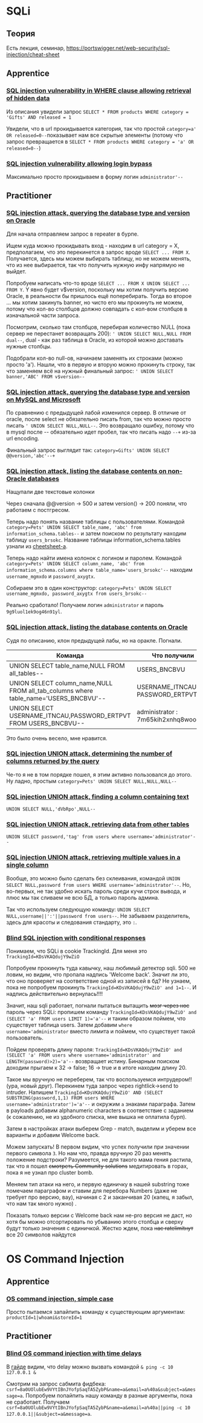 # SQLi
## Теория
Есть лекция, семинар, https://portswigger.net/web-security/sql-injection/cheat-sheet
## Apprentice
### [SQL injection vulnerability in WHERE clause allowing retrieval of hidden data](https://portswigger.net/web-security/sql-injection/lab-retrieve-hidden-data)
Из описания увидели запрос
`SELECT * FROM products WHERE category = 'Gifts' AND released = 1`

Увидели, что в url прокидывается категория, так что простой `category=a' OR released=0--`показывает нам все скрытые элементы (потому что запрос превращается в `SELECT * FROM products WHERE category = 'a' OR released=0--`)

### [SQL injection vulnerability allowing login bypass](https://portswigger.net/web-security/sql-injection/lab-login-bypass)
Максимально просто прокидываем в форму логин `administrator'--`

## Practitioner
### [SQL injection attack, querying the database type and version on Oracle](https://portswigger.net/web-security/sql-injection/examining-the-database/lab-querying-database-version-oracle)
Для начала отправляем запрос в repeater в бурпе.

Ищем куда можно прокидывать вход - находим в url category = X, предполагаем, что это перекинется в запрос вроде `SELECT ... FROM X`. Получается, здесь мы можем выбирать таблицу, но не можем менять, что из нее выбирается, так что получить нужную инфу напрямую не выйдет.

Попробуем написать что-то вроде `SELECT ... FROM X UNION SELECT ... FROM Y`. Y явно будет v$version, поскольку мы хотим получить версию Oracle, в реальности бы пришлось ещё поперебирать. Тогда во второе ... мы хотим закинуть banner, но чисто его мы прокинуть не можем, потому что кол-во столбцов должно совпадать с кол-вом столбцов в изначальной части запроса.

Посмотрим, сколько там столбцов, перебирая количество NULL (пока сервер не перестанет возвращать 200): `' UNION SELECT NULL,NULL FROM dual--`, dual - как раз таблица в Oracle, из которой можно доставать нужные столбцы. 

Подобрали кол-во null-ов, начинаем заменять их строками (можно просто 'a'). Нашли, что в первую и вторую можно прокинуть строку, так что заменяем всё на нужный финальный запрос: `' UNION SELECT banner,'ABC' FROM v$version--`

### [SQL injection attack, querying the database type and version on MySQL and Microsoft](https://portswigger.net/web-security/sql-injection/examining-the-database/lab-querying-database-version-mysql-microsoft)
По сравнению с предыдущей лабой изменился сервер. В отличие от oracle, после select не обязательно писать from, так что можно просто писать `' UNION SELECT NULL,NULL--`. Это возвращало ошибку, потому что в mysql после -- обязательно идет пробел, так что писать надо `--+` из-за url encoding.

Финальный запрос выглядит так: `category=Gifts' UNION SELECT @@version,'abc'--+`

### [SQL injection attack, listing the database contents on non-Oracle databases](https://portswigger.net/web-security/sql-injection/examining-the-database/lab-listing-database-contents-non-oracle)
Нащупали две текстовые колонки

Через сначала @@version -> 500 и затем version() -> 200 поняли, что работаем с постгресом.

Теперь надо понять название таблицы с пользователями. Командой `category=Pets' UNION SELECT table_name, 'abc' from information_schema.tables--` и затем поиском по результату находим таблицу `users_brsokc`. Название таблицы information_schema.tables узнали из [cheetsheet-a](https://portswigger.net/web-security/sql-injection/cheat-sheet).

Теперь надо найти имена колонок с логином и паролем. Командой `category=Pets' UNION SELECT column_name, 'abc' from information_schema.columns where table_name='users_brsokc'--` находим `username_mgmxdo` и `password_axygtx`.

Собираем это в один конструктор: 
`category=Pets' UNION SELECT username_mgmxdo, password_axygtx from users_brsokc--`

Реально сработало! Получаем логин `administrator` и пароль `9g9luol1ek9og46n91yl`. 

### [SQL injection attack, listing the database contents on Oracle](https://portswigger.net/web-security/sql-injection/examining-the-database/lab-listing-database-contents-oracle)
Судя по описанию, клон предыдущей лабы, но на оракле. Погнали.

| Команда                                                                              | Что получили                         |
| ------------------------------------------------------------------------------------ | ------------------------------------ |
| UNION SELECT table_name,NULL FROM all_tables--                                       | USERS_BNCBVU                         |
| UNION SELECT column_name,NULL FROM all_tab_columns where table_name='USERS_BNCBVU'-- | USERNAME_ITNCAU : PASSWORD_ERTPVT    |
| UNION SELECT USERNAME_ITNCAU,PASSWORD_ERTPVT FROM USERS_BNCBVU--                     | administrator : 7m65kih2xnhq8wooas4f |
Это было очень весело, мне нравится.

### [SQL injection UNION attack, determining the number of columns returned by the query](https://portswigger.net/web-security/sql-injection/union-attacks/lab-determine-number-of-columns)
Че-то я не в том порядке пошел, я этим активно пользовался до этого. Ну ладно, простым `category=Pets' UNION SELECT NULL,NULL,NULL-- `

### [SQL injection UNION attack, finding a column containing text](https://portswigger.net/web-security/sql-injection/union-attacks/lab-find-column-containing-text)
`UNION SELECT NULL,'dVbRpo',NULL--`

### [SQL injection UNION attack, retrieving data from other tables](https://portswigger.net/web-security/sql-injection/union-attacks/lab-retrieve-data-from-other-tables)
`UNION SELECT password,'tag' from users where username='administrator'--`

### [SQL injection UNION attack, retrieving multiple values in a single column](https://portswigger.net/web-security/sql-injection/union-attacks/lab-retrieve-multiple-values-in-single-column)
Вообще, это можно было сделать без склеивания, командой `UNION SELECT NULL,password from users WHERE username='administrator'--`. Но, во-первых, не так удобно искать пароль среди кучи строк вывода, и плюс мы так сливаем не всю БД, а только пароль админа.

Так что используем следующую команду: `UNION SELECT NULL,username||':'||password from users--`. Не забываем разделитель, здесь для красоты и следования стандарту, это `:`.

### [Blind SQL injection with conditional responses](https://portswigger.net/web-security/sql-injection/blind/lab-conditional-responses)
Понимаем, что SQLi в cookie TrackingId. Для меня это `TrackingId=KDsVKAQdujY9wZiO`

Попробуем прокинуть туда кавычку, наш любимый детектор sqli. 500 не ловим, но видим, что пропала надпись 'Welcome back'. Значит ли это, что оно проверяет на соответствие одной из записей в бд? Не узнаем, пока не попробуем прокинуть `TrackingId=KDsVKAQdujY9wZiO' and 1=1--`. И надпись действительно вернулась!!!!

Значит, наш sqli работает, погнали пытаться вытащить ~~мозг через нос~~ пароль через SQLi: пропишем команду `TrackingId=KDsVKAQdujY9wZiO' and (SELECT 'a' FROM users LIMIT 1)='a'--` и таким образом поймем, что существует таблица users. Затем добавим `where username='administrator` вместо лимита и поймем, что существует такой пользователь.

Пойдем проверять длину пароля: `TrackingId=KDsVKAQdujY9wZiO' and (SELECT 'a' FROM users where username='administrator' and LENGTH(password)>2)='a'--` возвращает истину. Бинарным поиском доходим прыгаем к 32 -> false; 16 -> true и в итоге находим длину 20.

Такое мы вручную не переберем, так что воспользуемся интрудером!! (ура, новый друг). Перекинем туда запрос через rightlick->send to intruder. Напишем `TrackingId=KDsVKAQdujY9wZiO' AND (SELECT SUBSTRING(password,1,1) FROM users WHERE username='administrator')='a'--` и окружим `a` знаками параграфа. Затем в payloads добавим alphanumeric characters в соответствие с заданием (к сожалению, не из удобного списка, мне вышка не оплатила бурп). 

Затем в настройках атаки выберем Grep - match, выделим и уберем все варианты и добавим Welcome back.

Можем запускать! В первом видим, что успех получили при значении первого символа `3`. Но нам что, правда вручную 20 раз менять положение подстроки? Разумеется, не для такого мама гения растила, так что я пошел ~~смотреть Community solutions~~ медитировать в горах, пока я не узнал про cluster bomb.

Меняем тип атаки на него, и первую единичку в нашей substring тоже помечаем параграфом и ставим для перебора Numbers (даже не требует про версию, вау), начиная с 2 и заканчивая 20 (капец, я забыл, что нам так много нужно) .

Показать только версии с Welcome back нам не-pro версия не даст, но хотя бы можно отсортировать по убыванию этого столбца и сверху будут только значения с единичкой. Жестко ждем, пока ~~нас ratelimitнут~~ все 20 символов найдутся



# OS Command Injection
## Apprentice
### [OS command injection, simple case](https://portswigger.net/web-security/os-command-injection/lab-simple)
Просто пытаемся запайпить команду к существующим аргументам: `productId=1|whoami&storeId=1`
## Practitioner
### [Blind OS command injection with time delays](https://portswigger.net/web-security/os-command-injection/lab-blind-time-delays)
В [гайде](https://portswigger.net/web-security/os-command-injection) видим, что delay можно вызвать командой ``& ping -c 10 127.0.0.1 &``

Смотрим на запрос сабмита фидбека: `csrf=8a0UOlubEw9VYtIBnJYofpSaqTA5ZybP&name=a&email=a%40a&subject=a&message=a`. Попробуем попайпить нашу команду в разные аргументы, пока не сработает. Получаем `csrf=8a0UOlubEw9VYtIBnJYofpSaqTA5ZybP&name=a&email=a%40a||ping -c 10 127.0.0.1||&subject=a&message=a`.

